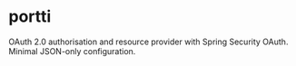 # portti

OAuth 2.0 authorisation and resource provider with Spring Security OAuth. Minimal JSON-only configuration.

